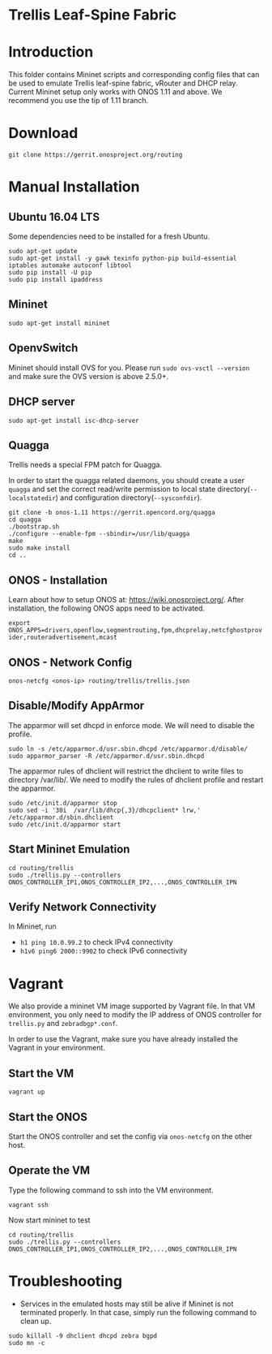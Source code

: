 Trellis Leaf-Spine Fabric
=========================

# Introduction
This folder contains Mininet scripts and corresponding config files that
can be used to emulate Trellis leaf-spine fabric, vRouter and DHCP relay.
Current Mininet setup only works with ONOS 1.11 and above. We recommend you use the tip of 1.11 branch.

# Download
`git clone https://gerrit.onosproject.org/routing`

# Manual Installation

## Ubuntu 16.04 LTS
Some dependencies need to be installed for a fresh Ubuntu.
```
sudo apt-get update
sudo apt-get install -y gawk texinfo python-pip build-essential iptables automake autoconf libtool
sudo pip install -U pip
sudo pip install ipaddress
```

## Mininet
`sudo apt-get install mininet`

## OpenvSwitch
Mininet should install OVS for you.
Please run `sudo ovs-vsctl --version` and make sure the OVS version is above 2.5.0+.

## DHCP server
`sudo apt-get install isc-dhcp-server`

## Quagga
Trellis needs a special FPM patch for Quagga.

In order to start the quagga related daemons, you should create a user `quagga`
and set the correct read/write permission to local state directory(`--localstatedir`)
and configuration directory(`--sysconfdir`).

```
git clone -b onos-1.11 https://gerrit.opencord.org/quagga
cd quagga
./bootstrap.sh
./configure --enable-fpm --sbindir=/usr/lib/quagga
make
sudo make install
cd ..
```

## ONOS - Installation
Learn about how to setup ONOS at: https://wiki.onosproject.org/.
After installation, the following ONOS apps need to be activated.

`export ONOS_APPS=drivers,openflow,segmentrouting,fpm,dhcprelay,netcfghostprovider,routeradvertisement,mcast`

## ONOS - Network Config
`onos-netcfg <onos-ip> routing/trellis/trellis.json`

## Disable/Modify AppArmor
The apparmor will set dhcpd in enforce mode. We will need to disable the profile.
```
sudo ln -s /etc/apparmor.d/usr.sbin.dhcpd /etc/apparmor.d/disable/
sudo apparmor_parser -R /etc/apparmor.d/usr.sbin.dhcpd
```

The apparmor rules of dhclient will restrict the dhclient to write files to directory /var/lib/.
We need to modify the rules of dhclient profile and restart the apparmor.
```
sudo /etc/init.d/apparmor stop
sudo sed -i '30i  /var/lib/dhcp{,3}/dhcpclient* lrw,' /etc/apparmor.d/sbin.dhclient
sudo /etc/init.d/apparmor start
```

## Start Mininet Emulation
```
cd routing/trellis
sudo ./trellis.py --controllers ONOS_CONTROLLER_IP1,ONOS_CONTROLLER_IP2,...,ONOS_CONTROLLER_IPN
```

## Verify Network Connectivity
In Mininet, run
- `h1 ping 10.0.99.2` to check IPv4 connectivity
- `h1v6 ping6 2000::9902` to check IPv6 connectivity

# Vagrant
We also provide a mininet VM image supported by Vagrant file.
In that VM environment, you only need to modify the IP address of ONOS controller for
`trellis.py` and `zebradbgp*.conf`.

In order to use the Vagrant, make sure you have already installed the Vagrant in your environment.

## Start the VM
```
vagrant up
```

## Start the ONOS
Start the ONOS controller and set the config via `onos-netcfg` on the other host.

## Operate the VM
Type the following command to ssh into the VM environment.
```
vagrant ssh
```

Now start mininet to test
```
cd routing/trellis
sudo ./trellis.py --controllers ONOS_CONTROLLER_IP1,ONOS_CONTROLLER_IP2,...,ONOS_CONTROLLER_IPN
```

# Troubleshooting
- Services in the emulated hosts may still be alive if Mininet is not terminated properly.
In that case, simply run the following command to clean up.
```
sudo killall -9 dhclient dhcpd zebra bgpd
sudo mn -c
```
